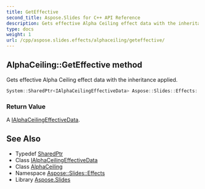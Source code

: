 ```yaml
---
title: GetEffective
second_title: Aspose.Slides for C++ API Reference
description: Gets effective Alpha Ceiling effect data with the inheritance applied.
type: docs
weight: 1
url: /cpp/aspose.slides.effects/alphaceiling/geteffective/
---
```

## AlphaCeiling::GetEffective method


Gets effective Alpha Ceiling effect data with the inheritance applied.

```cpp
System::SharedPtr<IAlphaCeilingEffectiveData> Aspose::Slides::Effects::AlphaCeiling::GetEffective() override
```


### Return Value

A [IAlphaCeilingEffectiveData](../../ialphaceilingeffectivedata/).

## See Also

* Typedef [SharedPtr](../../../system/sharedptr/)
* Class [IAlphaCeilingEffectiveData](../../ialphaceilingeffectivedata/)
* Class [AlphaCeiling](../)
* Namespace [Aspose::Slides::Effects](../../)
* Library [Aspose.Slides](../../../)
